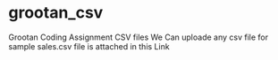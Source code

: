 # grootan_csv
Grootan Coding Assignment CSV files
We Can uploade any csv file 
for sample sales.csv file is attached in this Link
